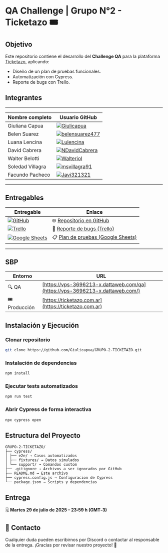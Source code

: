# QA Challenge | Grupo N°2 - Ticketazo 🎟️

## Objetivo

Este repositorio contiene el desarrollo del **Challenge QA** para la plataforma [Ticketazo](https://ticketazo.com.ar), aplicando:

- Diseño de un plan de pruebas funcionales.
- Automatización con Cypress.
- Reporte de bugs con Trello.

## Integrantes
---

| Nombre completo                  | Usuario GitHub |
|------------------------------------|-------------------|
| Giuliana Capua                  | [![Giulicapua](https://img.shields.io/badge/GitHub-Giulicapua-121011?style=for-the-badge&logo=github&logoColor=white)](https://github.com/Giulicapua) |
| Belen Suarez                       | [![belensuarez477](https://img.shields.io/badge/GitHub-belensuarez477-121011?style=for-the-badge&logo=github&logoColor=white)](https://github.com/belensuarez477) |
| Luana Lencina              | [![Lulencina](https://img.shields.io/badge/GitHub-Lulencina-121011?style=for-the-badge&logo=github&logoColor=white)](https://github.com/Lulencina) |
| David Cabrera               | [![NDavidCabrera](https://img.shields.io/badge/GitHub-NDavidCabrera-121011?style=for-the-badge&logo=github&logoColor=white)](https://github.com/NDavidCabrera) |
| Walter Belotti               | [![Walteriol](https://img.shields.io/badge/GitHub-Walteriol-121011?style=for-the-badge&logo=github&logoColor=white)](https://github.com/Walteriol) |
| Soledad Villagra                      | [![msvillagra91](https://img.shields.io/badge/GitHub-msvillagra91-121011?style=for-the-badge&logo=github&logoColor=white)](https://github.com/msvillagra91) |
| Facundo Pacheco                     | [![Javi321321](https://img.shields.io/badge/GitHub-Javi321321-121011?style=for-the-badge&logo=github&logoColor=white)](https://github.com/Javi321321) |
---

## Entregables

| Entregable       | Enlace                                                                 |
|------------------|------------------------------------------------------------------------|
| [![GitHub](https://img.shields.io/badge/GitHub-Repositorio-121011?style=for-the-badge&logo=github&logoColor=white)](https://github.com/Giulicapua/GRUPO-2-TICKETAZO) | 🌐 [Repositorio en GitHub](https://github.com/Giulicapua/GRUPO-2-TICKETAZO) |
| [![Trello](https://img.shields.io/badge/Trello-Tablero-0052CC?style=for-the-badge&logo=trello&logoColor=white)](https://trello.com) | 🐞 [Reporte de bugs (Trello)](https://trello.com) |
| [![Google Sheets](https://img.shields.io/badge/Google%20Sheets-Plan%20de%20Pruebas-34A853?style=for-the-badge&logo=googlesheets&logoColor=white)](https://docs.google.com/) | 📋 [Plan de pruebas (Google Sheets)](https://docs.google.com/) |

---

## SBP

| Entorno    | URL                                                                         |
|------------|------------------------------------------------------------------------------|
| 🔍 QA         | [https://vps-3696213-x.dattaweb.com/qa](https://vps-3696213-x.dattaweb.com/) |
| 🎟️ Producción | [https://ticketazo.com.ar](https://ticketazo.com.ar)                         |

## Instalación y Ejecución

### Clonar repositorio
```bash
git clone https://github.com/Giulicapua/GRUPO-2-TICKETAZO.git
```

### Instalación de dependencias
```bash
npm install
```

### Ejecutar tests automatizados
```bash
npm run test
```

### Abrir Cypress de forma interactiva
```bash
npx cypress open
```

## Estructura del Proyecto
```
GRUPO-2-TICKETAZO/
├── cypress/
│ ├── e2e/ → Casos automatizados
│ ├── fixtures/ → Datos simulados
│ └── support/ → Comandos custom
├── .gitignore → Archivos a ser ignorados por GitHub
├── README.md → Este archivo
├── cypress.config.js → Configuracion de Cypress
└── package.json → Scripts y dependencias
```

## Entrega
🗓️ **Martes 29 de julio de 2025 – 23:59 h (GMT‑3)**

## 💬 Contacto

Cualquier duda pueden escribirnos por Discord o contactar al responsable de la entrega.
¡Gracias por revisar nuestro proyecto! 🙌
